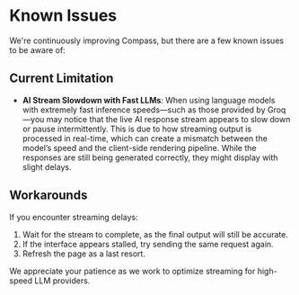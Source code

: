 # Known Issues

We're continuously improving Compass, but there are a few known issues to be aware of:

## Current Limitation

- **AI Stream Slowdown with Fast LLMs**: When using language models with extremely fast inference speeds—such as those provided by Groq—you may notice that the live AI response stream appears to slow down or pause intermittently. This is due to how streaming output is processed in real-time, which can create a mismatch between the model’s speed and the client-side rendering pipeline. While the responses are still being generated correctly, they might display with slight delays.

## Workarounds

If you encounter streaming delays:

1. Wait for the stream to complete, as the final output will still be accurate.
2. If the interface appears stalled, try sending the same request again.
3. Refresh the page as a last resort.

We appreciate your patience as we work to optimize streaming for high-speed LLM providers.
